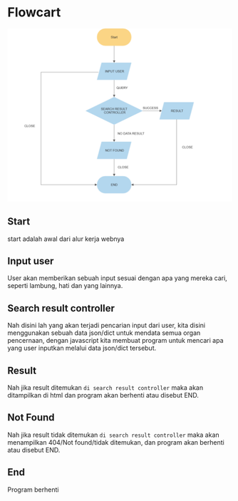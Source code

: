 # Flowcart
<img width="700px" src="https://raw.githubusercontent.com/Xorizn/Xorizn/main/image/Screenshot%20(216).png" /><br>

## Start
start adalah awal dari alur kerja webnya

## Input user
User akan memberikan sebuah input sesuai dengan apa yang mereka cari, seperti lambung, hati dan yang lainnya.

## Search result controller
Nah disini lah yang akan terjadi pencarian input dari user, kita disini menggunakan sebuah data json/dict untuk mendata semua organ pencernaan, dengan javascript kita membuat program untuk mencari apa yang user inputkan melalui data json/dict tersebut.

## Result
Nah jika result ditemukan `di search result controller` maka akan ditampilkan di html dan program akan berhenti atau disebut END.

## Not Found
Nah jika result tidak ditemukan `di search result controller` maka akan menampilkan 404/Not found/tidak ditemukan, dan program akan berhenti atau disebut END.

## End
Program berhenti
